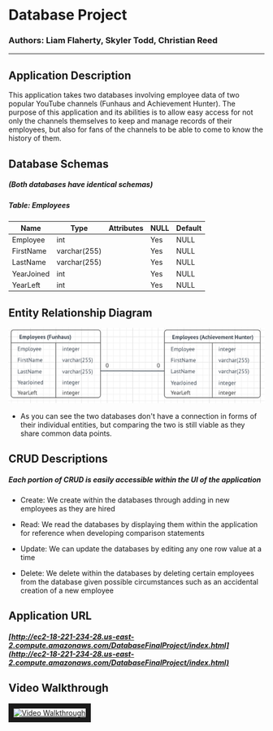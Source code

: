 
# Database Project
### Authors: Liam Flaherty, Skyler Todd, Christian Reed

---


## Application Description

This application takes two databases involving employee data of two popular YouTube channels (Funhaus and Achievement Hunter). The purpose of this application and its abilities is to allow easy access for not only the channels themselves to keep and manage records of their employees, but also for fans of the channels to be able to come to know the history of them.


## Database Schemas
##### (Both databases have identical schemas)


##### Table: Employees


Name | Type | Attributes | NULL | Default
--- | --- | --- | --- | ---
Employee   | int          |    | Yes | NULL
FirstName  | varchar(255) |    | Yes | NULL
LastName   | varchar(255) |    | Yes | NULL
YearJoined | int          |    | Yes | NULL
YearLeft   | int          |    | Yes | NULL



## Entity Relationship Diagram


![](https://github.com/DropthaBeatus/MySQL/blob/master/ERDv2.PNG?raw=true "ERD Diagram")

- As you can see the two databases don't have a connection in forms of their individual entities, but comparing the two is still viable as they share common data points.

## CRUD Descriptions
##### Each portion of CRUD is easily accessible within the UI of the application

- Create: We create within the databases through adding in new employees as they are hired
- Read: We read the databases by displaying them within the application for reference when developing comparison statements

- Update: We can update the databases by editing any one row value at a time
- Delete: We delete within the databases by deleting certain employees from the database given possible circumstances such as an accidental creation of a new employee

## Application URL
##### [http://ec2-18-221-234-28.us-east-2.compute.amazonaws.com/DatabaseFinalProject/index.html](http://ec2-18-221-234-28.us-east-2.compute.amazonaws.com/DatabaseFinalProject/index.html)

## Video Walkthrough
<a href="http://www.youtube.com/watch?feature=player_embedded&v=GYS0evHfVQk
" target="_blank"><img src="http://img.youtube.com/vi/GYS0evHfVQk/0.jpg" 
alt="Video Walkthrough" width="" height="" border="10" /></a>
